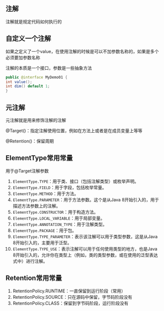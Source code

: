 ## 注解

注解就是规定代码如何执行的

## 自定义一个注解

如果之定义了一个value，在使用注解的时候是可以不加参数名称的，如果是多个必须要加参数名称

注解的本质是一个接口，参数是一些抽象方法

```java
public @interface MyDemo01 {
int value();
int dim() default 1;
}
```

## 元注解

元注解就是用来修饰注解的注解

@Target()：指定注解使用位置，例如在方法上或者是在成员变量上等等

@Retention()：保留周期

## ElementType常用常量

用于@Target注解参数

1. `ElementType.TYPE`：用于类、接口（包括注解类型）或枚举声明。
2. `ElementType.FIELD`：用于字段，包括枚举常量。
3. `ElementType.METHOD`：用于方法。
4. `ElementType.PARAMETER`：用于方法参数。这个是从Java 8开始引入的，用于描述方法参数上的注解。
5. `ElementType.CONSTRUCTOR`：用于构造方法。
6. `ElementType.LOCAL_VARIABLE`：用于局部变量。
7. `ElementType.ANNOTATION_TYPE`：用于注解类型。
8. `ElementType.PACKAGE`：用于包。
9. `ElementType.TYPE_PARAMETER`：表示该注解可以用于类型参数，这是从Java 8开始引入的，主要用于泛型。
10. `ElementType.TYPE_USE`：表示注解可以用于任何使用类型的地方，也是Java 8开始引入的，允许你在类型上（例如，类的类型参数，或在使用的泛型表达式中）进行注解。

## Retention常用常量

1. RetentionPolicy.RUNTIME：一直保留到运行阶段（常用）
2. RetentionPolicy.SOURCE：只在源码中保留，字节码阶段没有
3. RetentionPolicy.CLASS：保留到字节码阶段，运行阶段没有